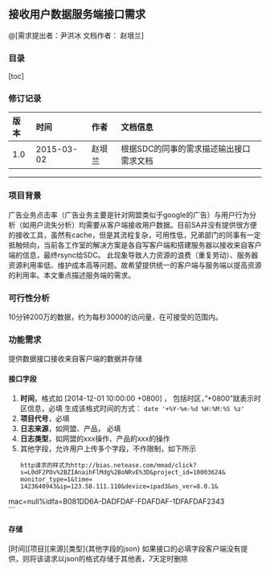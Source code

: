 <div class="se-preview-section-delimiter"></div>






<div class="se-preview-section-delimiter"></div>

## 接收用户数据服务端接口需求
@[需求提出者：尹洪冰  文档作者： 赵垠兰]





<div class="se-preview-section-delimiter"></div>

### 目录

[toc]





<div class="se-preview-section-delimiter"></div>

### 修订记录

|版本|时间|作者|文档信息|
|:--|:--|:--|:--|
|1.0|2015-03-02|赵垠兰|根据SDC的同事的需求描述输出接口需求文档|



----------






<div class="se-preview-section-delimiter"></div>

### 项目背景

广告业务点击率（广告业务主要是针对网盟类似于google的广告）与用户行为分析（如用户流失分析）均需要从客户端接收用户数据。目前SA并没有提供很方便的接收工具，虽然有cache，但是其流程复杂，可用性低，兄弟部门的同事有一定抵触倾向，当前各工作室的解决方案是各自写客户端和搭建服务器以接收来自客户端的信息，最终rsync给SDC。 此现象导致人力资源的浪费（重复劳动）、服务器资源利用率低、维护成本高等问题。故希望提供统一的客户端与服务端以提高资源的利用率。本文重点描述服务端的需求。





<div class="se-preview-section-delimiter"></div>

### 可行性分析

10分钟200万的数据，约为每秒3000的访问量，在可接受的范围内。





<div class="se-preview-section-delimiter"></div>

### 功能需求

提供数据接口接收来自客户端的数据并存储





<div class="se-preview-section-delimiter"></div>

#### 接口字段

1. **时间**，格式如 [2014-12-01 10:00:00 +0800] ， 包括时区，”+0800”就表示时区信息，必填
     生成该格式时间的方式： ```date '+%Y-%m-%d %H:%M:%S %z'```
3. **项目代号**，必填
4. **日志来源**，如网盟、产品， 必填
5. **日志类型**，如网盟的xxx操作、产品的xxx的操作
6.  其他字段，允许用户上传多个字段，不作限制，如下所示
	```
	http请求的样式为http://bias.netease.com/mmad/click?s=L0dF2POv%2BZIAnaihFlMdg%2BoNRvE%3D&project_id=10003624&
	monitor_type=1&time= 1423640943&ip=123.58.111.110&device=ipad3&os_ver=8.0.1&
mac=null%idfa=B081DD6A-DADFDAF-FDAFDAF-1DFAFDAF2343  
	```





<div class="se-preview-section-delimiter"></div>

#### 存储

[时间][项目][来源][类型]{其他字段的json} 
如果接口的必填字段客户端没有提供，则将该请求以json的格式存储于其他表，7天定时删除
